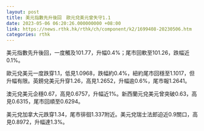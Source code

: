 ```yaml
---
layout: post
title: 美元指數先升後回　歐元兌美元曾失守1.1
date: 2023-05-06 06:20:26.000000000 +08:00
link: https://news.rthk.hk/rthk/ch/component/k2/1699408-20230506.htm
categories: rthk
---
```


美元指數先升後回，一度觸及101.77，升幅0.4%；尾市回軟至101.26，跌幅近0.1%。

歐元兌美元一度跌穿1.1，低見1.0968，跌幅約0.4%，紐約尾市回穩至1.1017，但升幅有限。英鎊兌美元升穿1.26，高見1.2652，升幅逾0.6%，尾市報1.2641。

澳元兌美元企穩0.67，高見0.6757，升幅近1%。新西蘭元兌美元曾突破0.63，高見0.6315，尾市回順至0.6294。

美元兌加拿大元跌穿1.34，尾市徘徊1.337附近。美元兌瑞士法郎迫近0.9關口，高見0.8972，升幅達1.3%。
